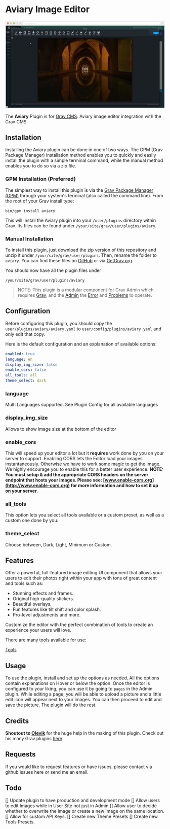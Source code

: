 # Aviary Image Editor

![Aviary](assets/readme_1.png)

The **Aviary** Plugin is for [Grav CMS](http://github.com/getgrav/grav). Aviary image editor integration with the Grav CMS

## Installation

Installing the Aviary plugin can be done in one of two ways. The GPM (Grav Package Manager) installation method enables you to quickly and easily install the plugin with a simple terminal command, while the manual method enables you to do so via a zip file.

### GPM Installation (Preferred)

The simplest way to install this plugin is via the [Grav Package Manager (GPM)](http://learn.getgrav.org/advanced/grav-gpm) through your system's terminal (also called the command line).  From the root of your Grav install type:

    bin/gpm install aviary

This will install the Aviary plugin into your `/user/plugins` directory within Grav. Its files can be found under `/your/site/grav/user/plugins/aviary`.

### Manual Installation

To install this plugin, just download the zip version of this repository and unzip it under `/your/site/grav/user/plugins`. Then, rename the folder to `aviary`. You can find these files on [GitHub](https://github.com/ricardo118/grav-plugin-aviary) or via [GetGrav.org](http://getgrav.org/downloads/plugins#extras).

You should now have all the plugin files under

    /your/site/grav/user/plugins/aviary
	
> NOTE: This plugin is a modular component for Grav Admin which requires [Grav](http://github.com/getgrav/grav), and the [Admin](https://github.com/getgrav/grav-admin-plugin)  the [Error](https://github.com/getgrav/grav-plugin-error) and [Problems](https://github.com/getgrav/grav-plugin-problems) to operate.

## Configuration

Before configuring this plugin, you should copy the `user/plugins/aviary/aviary.yaml` to `user/config/plugins/aviary.yaml` and only edit that copy.

Here is the default configuration and an explanation of available options:

```yaml
enabled: true
language: en
display_img_size: false
enable_cors: false
all_tools: all
theme_select: dark
```
### language
Multi Languages supported. See Plugin Config for all available languages

### display_img_size
Allows to show image size at the bottom of the editor

### enable_cors
This will speed up your editor a lot but it **requires** work done by you on your server to support.
Enabling CORS lets the Editor load your images instantaneously. Otherwise we have to work some magic to get the image. We highly encourage you to enable this for a better user experience.
**NOTE: You must setup & add the appropriate CORS headers on the server endpoint that hosts your images. Please see: [www.enable-cors.org](http://www.enable-cors.org) for more information and how to set it up on your server.**

### all_tools
This option lets you select all tools available or a custom preset, as well as a custom one done by you.

### theme_select
Choose between, Dark, Light, Minimum or Custom.

## Features

Offer a powerful, full-featured image editing UI component that allows your users to edit their photos right within your app with tons of great content and tools such as: 

- Stunning effects and frames. 
- Original high-quality stickers. 
- Beautiful overlays. 
- Fun features like tilt shift and color splash. 
- Pro-level adjustments and more. 

Customize the editor with the perfect combination of tools to create an experience your users will love.

There are many tools available for use:

[Tools](assets/readme_tools.png)
 
## Usage

To use the plugin, install and set up the options as needed. All the options contain explanations on Hover or below the option. Once the editor is configured to your liking, you can use it by going to `pages` in the Admin plugin. While editing a page, you will be able to upload a picture and a little edit icon will appear next to your images. You can then proceed to edit and save the picture. The plugin will do the rest.

## Credits

**Shoutout to [Olevik](https://olevik.me/)** for the huge help in the making of this plugin. Check out his many Grav plugins [here](https://github.com/OleVik)

## Requests

If you would like to request features or have issues, please contact via github issues here or send me an email.

## Todo

[] Update plugin to have production and development mode
[] Allow users to edit Images while in User Site not just in Admin
[] Allow user to decide whether to overwrite the image or create a new image on the same location.
[] Allow for custom API Keys.
[] Create new Theme Presets
[] Create new Tools Presets.
